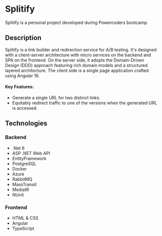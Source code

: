 # Splitify
Splitify is a personal project developed during Powercoders bootcamp.

## Description
Splitify is a link builder and redirection service for A/B testing. It's designed with a client-server architecture with micro services on the backend and SPA on the frontend. On the server side, it adopts the Domain-Driven Design (DDD) approach featuring rich domain models and a structured layered architecture. The client side is a single page application crafted using Angular 16.

#### Key Features:
* Generate a single URL for two distinct links.
* Equitably redirect traffic to one of the versions when the generated URL is accessed.

## Technologies
### Backend
- .Net 6
- ASP .NET Web API
- EntityFramework
- PostgreSQL
- Docker
- Azure
- RabbitMQ
- MassTransit
- MediatR
- NUnit

### Frontend
- HTML & CSS
- Angular
- TypeScript
